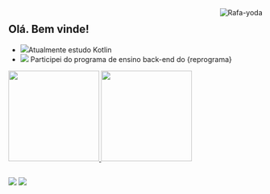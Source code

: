 

<div>
<img align="right" alt="Rafa-yoda" src="https://c.tenor.com/_o6Q67aDr3IAAAAi/mandalorian-baby-yoda.gif">
 
</div>




## Olá. Bem vinde!

- <img src="https://img.icons8.com/officexs/16/fa314a/courses.png"/>Atualmente estudo Kotlin
- <img src="https://img.icons8.com/officexs/16/fa314a/curly-brackets.png"/> Participei do programa de ensino back-end do {reprograma}

 <div>
  <a href="https://github.com/Dariellysantos">
  <img height="180em" src="https://github-readme-stats.vercel.app/api?username=Dariellysantos&show_icons=true&theme=dark&include_all_commits=true&count_private=true"/>
  <img height="180em" src="https://github-readme-stats.vercel.app/api/top-langs/?username=Dariellysantos&layout=compact&langs_count=7&theme=dark"/>
</div>
  
    
##
    
  <div> 
  <a href="https://www.instagram.com/daryh_dk/" target="_blank"><img src="https://img.shields.io/badge/-Instagram-%23E4405F?style=for-the-badge&logo=instagram&logoColor=white" target="_blank"></a>
   <a href="https://www.linkedin.com/in/darielly-santos-2bab3b6b/" target="_blank"><img src="https://img.shields.io/badge/-LinkedIn-%230077B5?style=for-the-badge&logo=linkedin&logoColor=white" target="_blank"></a> 
   
  
  </div>
    
    
